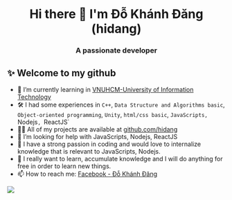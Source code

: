 <!--
**hidang/hidang** is a ✨ _special_ ✨ repository because its `README.md` (this file) appears on your GitHub profile.

Here are some ideas to get you started:

- 🔭 I’m currently working on ...
- 🌱 I’m currently learning ...
- 👯 I’m looking to collaborate on ...
- 🤔 I’m looking for help with ...
- 💬 Ask me about ...
- 📫 How to reach me: ...
- 😄 Pronouns: ...
- ⚡ Fun fact: ...
-->

<h1 align="center">Hi there 👋 I'm Đỗ Khánh Đăng (hidang) </h1>
<h3 align="center">A passionate developer</h3>

## ✨ Welcome to my github
- 🌱 I’m currently learning in [VNUHCM-University of Information Technology](https://en.uit.edu.vn/overview-vnuhcm-university-information-technology)
- 🛠 I had some experiences in `C++`, `Data Structure and Algorithms basic`, `Object-oriented programming`, `Unity`, `html/css basic`, `JavaScripts, `Nodejs`, `ReactJS`
- 👨‍💻 All of my projects are available at [github.com/hidang](https://github.com/hidang)
- 🤔 I’m looking for help with JavaScripts, Nodejs, ReactJS
- 📂 I have a strong passion in coding and would love to internalize knowledge that is relevant to JavaScripts, Nodejs.
- 📂 I really want to learn, accumulate knowledge and I will do anything for free in order to learn new things.
- 📫 How to reach me: [Facebook - Đỗ Khánh Đăng](https://www.facebook.com/khanhdang.cd)
<img src="https://github-readme-stats.vercel.app/api?username=hidang&&show_icons=true">
